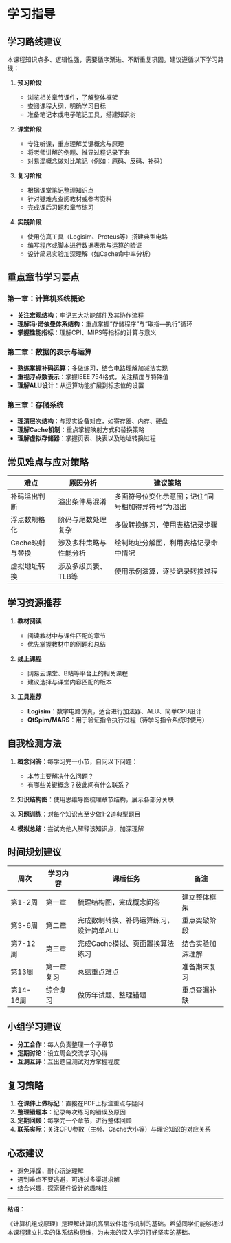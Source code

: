 # 学习指导

## 学习路线建议

本课程知识点多、逻辑性强，需要循序渐进、不断重复巩固。建议遵循以下学习路线：

1. **预习阶段**
   - 浏览相关章节课件，了解整体框架
   - 查阅课程大纲，明确学习目标
   - 准备笔记本或电子笔记工具，搭建知识树

2. **课堂阶段**
   - 专注听课，重点理解关键概念与原理
   - 将老师讲解的例题、推导过程记录下来
   - 对易混概念做对比笔记（例如：原码、反码、补码）

3. **复习阶段**
   - 根据课堂笔记整理知识点
   - 针对疑难点查阅教材或参考资料
   - 完成课后习题和章节练习

4. **实践阶段**
   - 使用仿真工具（Logisim、Proteus等）搭建典型电路
   - 编写程序或脚本进行数据表示与运算的验证
   - 设计简易实验加深理解（如Cache命中率分析）

## 重点章节学习要点

### 第一章：计算机系统概论
- **关注宏观结构**：牢记五大功能部件及其协作流程
- **理解冯·诺依曼体系结构**：重点掌握“存储程序”与“取指—执行”循环
- **掌握性能指标**：理解CPI、MIPS等指标的计算与意义

### 第二章：数据的表示与运算
- **熟练掌握补码运算**：多做练习，结合电路理解加减法实现
- **重视浮点数表示**：掌握IEEE 754格式，关注精度与特殊值
- **理解ALU设计**：从运算功能扩展到标志位的设置

### 第三章：存储系统
- **理清层次结构**：与现实设备对应，如寄存器、内存、硬盘
- **理解Cache机制**：重点掌握映射方式和替换策略
- **理解虚拟存储器**：掌握页表、快表以及地址转换过程

## 常见难点与应对策略

| 难点 | 原因分析 | 建议策略 |
|------|----------|-----------|
| 补码溢出判断 | 溢出条件易混淆 | 多画符号位变化示意图；记住“同号相加得异符号”为溢出 |
| 浮点数规格化 | 阶码与尾数处理复杂 | 多做转换练习，使用表格记录步骤 |
| Cache映射与替换 | 涉及多种策略与性能分析 | 绘制地址分解图，利用表格记录命中情况 |
| 虚拟地址转换 | 涉及多级页表、TLB等 | 使用示例演算，逐步记录转换过程 |

## 学习资源推荐

1. **教材阅读**
   - 阅读教材中与课件匹配的章节
   - 优先掌握教材中的例题和总结

2. **线上课程**
   - 网易云课堂、B站等平台上的相关课程
   - 建议选择与课堂内容匹配的版本

3. **工具推荐**
   - **Logisim**：数字电路仿真，适合进行加法器、ALU、简单CPU设计
   - **QtSpim/MARS**：用于验证指令执行过程（待学习指令系统时使用）

## 自我检测方法

1. **概念问答**：每学习完一小节，自问以下问题：
   - 本节主要解决什么问题？
   - 有哪些关键概念？彼此间有什么联系？

2. **知识结构图**：使用思维导图梳理章节结构，展示各部分关联

3. **习题训练**：对每个知识点至少做1-2道典型题目

4. **模拟总结**：尝试向他人解释该知识点，加深理解

## 时间规划建议

| 周次 | 学习内容 | 课后任务 | 备注 |
|------|----------|----------|------|
| 第1-2周 | 第一章 | 梳理结构图，完成概念问答 | 建立整体框架 |
| 第3-6周 | 第二章 | 完成数制转换、补码运算练习，设计简单ALU | 重点突破阶段 |
| 第7-12周 | 第三章 | 完成Cache模拟、页面置换算法练习 | 结合实验加深理解 |
| 第13周 | 第一章复习 | 总结重点难点 | 准备期末复习 |
| 第14-16周 | 综合复习 | 做历年试题、整理错题 | 重点查漏补缺 |

## 小组学习建议

- **分工合作**：每人负责整理一个子章节
- **定期讨论**：设立周会交流学习心得
- **互测互评**：互出题目测试对方掌握程度

## 复习策略

1. **在课件上做标记**：直接在PDF上标注重点与疑问
2. **整理错题本**：记录每次练习的错误及原因
3. **定期回顾**：每学完一个章节，进行整体回顾
4. **联系实际**：关注CPU参数（主频、Cache大小等）与理论知识的对应关系

## 心态建议

- 避免浮躁，耐心沉淀理解
- 遇到难点不要逃避，可通过多渠道求解
- 结合兴趣，探索硬件设计的趣味性

---

**结语**：

《计算机组成原理》是理解计算机高层软件运行机制的基础。希望同学们能够通过本课程建立扎实的体系结构思维，为未来的深入学习打好坚实的基础。